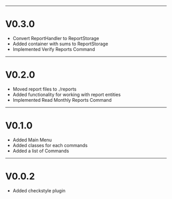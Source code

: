___

# V0.3.0

- Convert ReportHandler to ReportStorage
- Added container with sums to ReportStorage
- Implemented Verify Reports Command

___

# V0.2.0

- Moved report files to ./reports
- Added functionality for working with report entities
- Implemented Read Monthly Reports Command

___

# V0.1.0

- Added Main Menu
- Added classes for each commands
- Added a list of Commands

___

# V0.0.2

- Added checkstyle plugin

